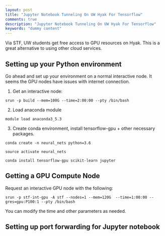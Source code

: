 ```yaml
---
layout: post
title: "Jupyter Notebook Tunneling On UW Hyak For Tensorflow"
comments: true
description: "Jupyter Notebook Tunneling On UW Hyak For Tensorflow"
keywords: "dummy content"
---
```


Via STF, UW students get free access to GPU resources on Hyak. This is a great alternative to using other cloud services. 

## Setting up your Python environment

Go ahead and set up your environment on a normal interactive node. It seems the GPU nodes have issues with internet connection.

1. Get an interactive node:

~~~~
srun -p build --mem=100G --time=2:00:00 --pty /bin/bash
~~~~

2. Load anaconda module

~~~~
module load anaconda3_5.3
~~~~

3. Create conda environment, install tensorflow-gpu + other necessary packages.

~~~~
conda create -n neural_nets python=3.6
~~~~
~~~~
source activate neural_nets
~~~~
~~~~
conda install tensorflow-gpu scikit-learn jupyter
~~~~


## Getting a GPU Compute Node

Request an interactive GPU node with the following:

~~~~
srun -p stf-int-gpu -A stf --nodes=1 --mem=120G  --time=1:00:00 --gres=gpu:P100:1 --pty /bin/bash
~~~~

You can modify the time and other parameters as needed.




## Setting up port forwarding for Jupyter notebook






